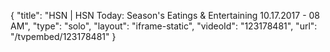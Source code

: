 {
    "title": "HSN | HSN Today: Season's Eatings & Entertaining 10.17.2017 - 08 AM",
    "type": "solo",
    "layout": "iframe-static",
    "videoId": "123178481",
    "url": "\/tvpembed\/123178481"
}